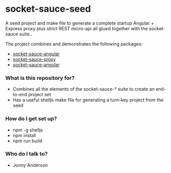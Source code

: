 # socket-sauce-seed

A seed project and make file to generate a complete startup Angular + Express proxy plus strict REST micro-api all glued together with the socket-sauce suite..

The project combines and demonstrates the following packages:
- [socket-sauce-angular](https://github.com/biofractal/socket-sauce-angular)
- [socket-sauce-proxy](https://github.com/biofractal/socket-sauce-proxy)
- [socket-sauce-angular](https://github.com/biofractal/socket-sauce-angular)

### What is this repository for? ###

* Combines all the elements of the socket-sauce-* suite to create an end-to-end project set
* Has a useful shelljs make file for generating a turn-key project from the seed

### How do I get set up? ###

* npm -g shelljs
* npm install
* npm run build

### Who do I talk to? ###

* Jonny Anderson
